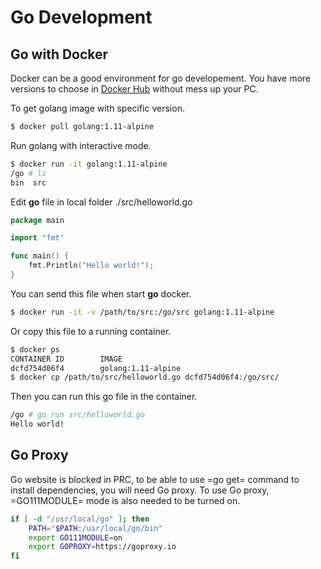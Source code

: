 # Go Development


## Go with Docker

Docker can be a good environment for go developement. You have more versions to choose in [Docker Hub](hub.docker.com) without mess up your PC.

To get golang image with specific version.
```bash
$ docker pull golang:1.11-alpine
```

Run golang with interactive mode.
```bash
$ docker run -it golang:1.11-alpine
/go # ls
bin  src
```

Edit **go** file in local folder ./src/helloworld.go
```go
package main

import "fmt"

func main() {
	fmt.Println("Hello world!");
}
```

You can send this file when start **go** docker.
```bash
$ docker run -it -v /path/to/src:/go/src golang:1.11-alpine
```

Or copy this file to a running container.
```bash
$ docker ps
CONTAINER ID        IMAGE
dcfd754d06f4        golang:1.11-alpine
$ docker cp /path/to/src/helloworld.go dcfd754d06f4:/go/src/
```
Then you can run this go file in the container.
```bash
/go # go run src/helloworld.go
Hello world!
```

## Go Proxy

Go website is blocked in PRC, to be able to use =go get= command to install dependencies, you will need Go proxy. To use Go proxy, =GO111MODULE= mode is also needed to be turned on.

```bash
if [ -d "/usr/local/go" ]; then
    PATH="$PATH:/usr/local/go/bin"
    export GO111MODULE=on
    export GOPROXY=https://goproxy.io
fi
```